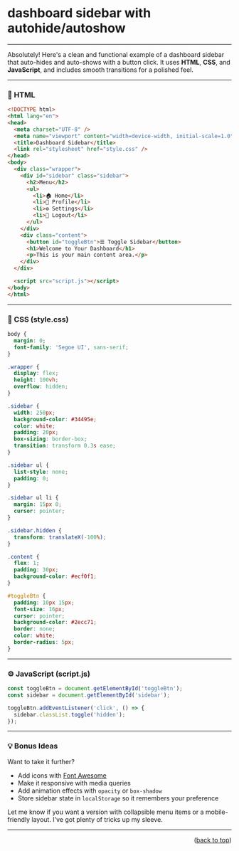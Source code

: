 
<a name="topage"></a>

# dashboard sidebar with autohide/autoshow

-----

Absolutely! Here's a clean and functional example of a dashboard sidebar that auto-hides and auto-shows with a button click. It uses **HTML**, **CSS**, and **JavaScript**, and includes smooth transitions for a polished feel.

---

### 🧱 HTML

```html
<!DOCTYPE html>
<html lang="en">
<head>
  <meta charset="UTF-8" />
  <meta name="viewport" content="width=device-width, initial-scale=1.0" />
  <title>Dashboard Sidebar</title>
  <link rel="stylesheet" href="style.css" />
</head>
<body>
  <div class="wrapper">
    <div id="sidebar" class="sidebar">
      <h2>Menu</h2>
      <ul>
        <li>🏠 Home</li>
        <li>👤 Profile</li>
        <li>⚙️ Settings</li>
        <li>🚪 Logout</li>
      </ul>
    </div>
    <div class="content">
      <button id="toggleBtn">☰ Toggle Sidebar</button>
      <h1>Welcome to Your Dashboard</h1>
      <p>This is your main content area.</p>
    </div>
  </div>

  <script src="script.js"></script>
</body>
</html>
```

---

### 🎨 CSS (style.css)

```css
body {
  margin: 0;
  font-family: 'Segoe UI', sans-serif;
}

.wrapper {
  display: flex;
  height: 100vh;
  overflow: hidden;
}

.sidebar {
  width: 250px;
  background-color: #34495e;
  color: white;
  padding: 20px;
  box-sizing: border-box;
  transition: transform 0.3s ease;
}

.sidebar ul {
  list-style: none;
  padding: 0;
}

.sidebar ul li {
  margin: 15px 0;
  cursor: pointer;
}

.sidebar.hidden {
  transform: translateX(-100%);
}

.content {
  flex: 1;
  padding: 30px;
  background-color: #ecf0f1;
}

#toggleBtn {
  padding: 10px 15px;
  font-size: 16px;
  cursor: pointer;
  background-color: #2ecc71;
  border: none;
  color: white;
  border-radius: 5px;
}
```

---

### ⚙️ JavaScript (script.js)

```javascript
const toggleBtn = document.getElementById('toggleBtn');
const sidebar = document.getElementById('sidebar');

toggleBtn.addEventListener('click', () => {
  sidebar.classList.toggle('hidden');
});
```

---

### 💡 Bonus Ideas

Want to take it further?
- Add icons with [Font Awesome](https://fontawesome.com/)
- Make it responsive with media queries
- Add animation effects with `opacity` or `box-shadow`
- Store sidebar state in `localStorage` so it remembers your preference

Let me know if you want a version with collapsible menu items or a mobile-friendly layout. I’ve got plenty of tricks up my sleeve.

-----

<p align="right">(<a href="#topage">back to top</a>)</p>
<br/>
<br/>
